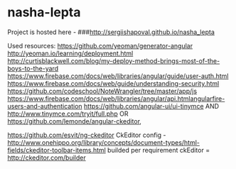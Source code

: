 # nasha-lepta

Project is hosted here - 
###http://sergiishapoval.github.io/nasha_lepta

Used resources:
https://github.com/yeoman/generator-angular
http://yeoman.io/learning/deployment.html
http://curtisblackwell.com/blog/my-deploy-method-brings-most-of-the-boys-to-the-yard
https://www.firebase.com/docs/web/libraries/angular/guide/user-auth.html
https://www.firebase.com/docs/web/guide/understanding-security.html
https://github.com/codeschool/NoteWrangler/tree/master/app/js
https://www.firebase.com/docs/web/libraries/angular/api.htmlangularfire-users-and-authentication
https://github.com/angular-ui/ui-tinymce
AND
http://www.tinymce.com/tryit/full.php
OR
https://github.com/lemonde/angular-ckeditor,

https://github.com/esvit/ng-ckeditor
CkEditor config - http://www.onehippo.org/library/concepts/document-types/html-fields/ckeditor-toolbar-items.html
builded per requirement ckEditor = http://ckeditor.com/builder
